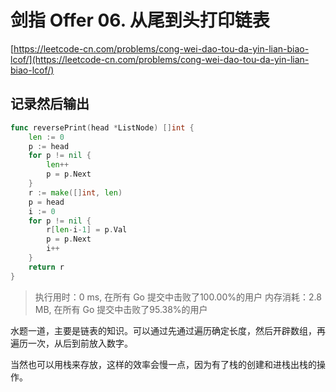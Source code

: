 # 剑指 Offer 06. 从尾到头打印链表
[https://leetcode-cn.com/problems/cong-wei-dao-tou-da-yin-lian-biao-lcof/](https://leetcode-cn.com/problems/cong-wei-dao-tou-da-yin-lian-biao-lcof/)

## 记录然后输出
```go
func reversePrint(head *ListNode) []int {
	len := 0
	p := head
	for p != nil {
		len++
		p = p.Next
	}
	r := make([]int, len)
	p = head
	i := 0
	for p != nil {
		r[len-i-1] = p.Val
		p = p.Next
		i++
	}
	return r
}
```

>执行用时：0 ms, 在所有 Go 提交中击败了100.00%的用户
内存消耗：2.8 MB, 在所有 Go 提交中击败了95.38%的用户

水题一道，主要是链表的知识。可以通过先通过遍历确定长度，然后开辟数组，再遍历一次，从后到前放入数字。

当然也可以用栈来存放，这样的效率会慢一点，因为有了栈的创建和进栈出栈的操作。